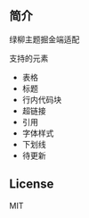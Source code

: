 <!--
 * @Author: @wangly19
-->
<!--
 * @Author: @wangly19
-->
## 简介

绿柳主题掘金端适配

支持的元素
- 表格
- 标题
- 行内代码块
- 超链接
- 引用
- 字体样式
- 下划线
- 待更新

## License

MIT
